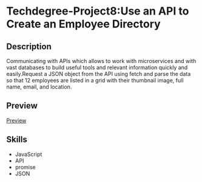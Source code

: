 # Techdegree-Project8:Use an API to Create an Employee Directory

## Description
Communicating with APIs which allows to work with microservices and with vast databases to build useful tools and relevant information quickly and easily.Request a JSON object from the API using fetch and parse the data so that 12 employees are listed in a grid with their thumbnail image, full name, email, and location. 

## Preview
<a href="https://jiwu6498.github.io/Techdegree-Project8/">Preview</a>

## Skills
* JavaScript
* API
* promise
* JSON

